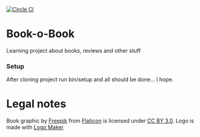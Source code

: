 [![Circle CI](https://circleci.com/gh/wildfiler/book-o-book.svg?style=shield)](https://circleci.com/gh/wildfiler/book-o-book)

# Book-o-Book

Learning project about books, reviews and other stuff

### Setup

After cloning project run bin/setup and all should be done... I hope.


# Legal notes

Book graphic by [Freepik](http://www.freepik.com/) from [Flaticon](http://www.flaticon.com/) is licensed under
[CC BY 3.0](http://creativecommons.org/licenses/by/3.0/ "Creative Commons BY 3.0").
Logo is made with [Logo Maker](http://logomakr.com "Logo Maker")
